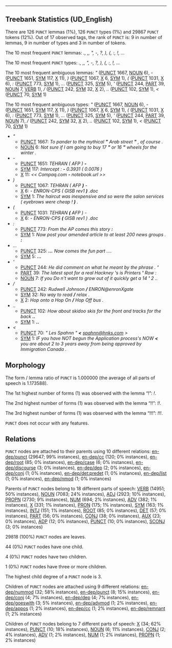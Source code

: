 

--------------------------------------------------------------------------------

## Treebank Statistics (UD_English)

There are 126 `PUNCT` lemmas (1%), 126 `PUNCT` types (1%) and 29867 `PUNCT` tokens (12%).
Out of 17 observed tags, the rank of `PUNCT` is: 9 in number of lemmas, 9 in number of types and 3 in number of tokens.

The 10 most frequent `PUNCT` lemmas: <em>., ,, ", -, ?, ), (, :, !, ...</em>

The 10 most frequent `PUNCT` types:  <em>., ,, ", -, ?, ), (, :, !, ...</em>

The 10 most frequent ambiguous lemmas: <em>"</em> ([PUNCT]() 1667, [NOUN]() 6), <em>-</em> ([PUNCT]() 1651, [SYM]() 117, [X]() 11), <em>)</em> ([PUNCT]() 1067, [X]() 6, [SYM]() 1), <em>(</em> ([PUNCT]() 1031, [X]() 6), <em>:</em> ([PUNCT]() 773, [SYM]() 1), <em>...</em> ([PUNCT]() 325, [SYM]() 5), <em>'</em> ([PUNCT]() 244, [PART]() 39, [NOUN]() 7, [VERB]() 1), <em>/</em> ([PUNCT]() 242, [SYM]() 32, [X]() 2), <em>..</em> ([PUNCT]() 102, [SYM]() 1), <em><</em> ([PUNCT]() 70, [SYM]() 1)

The 10 most frequent ambiguous types:  <em>"</em> ([PUNCT]() 1667, [NOUN]() 6), <em>-</em> ([PUNCT]() 1651, [SYM]() 117, [X]() 11), <em>)</em> ([PUNCT]() 1067, [X]() 6, [SYM]() 1), <em>(</em> ([PUNCT]() 1031, [X]() 6), <em>:</em> ([PUNCT]() 773, [SYM]() 1), <em>...</em> ([PUNCT]() 325, [SYM]() 5), <em>'</em> ([PUNCT]() 244, [PART]() 39, [NOUN]() 7), <em>/</em> ([PUNCT]() 242, [SYM]() 32, [X]() 2), <em>..</em> ([PUNCT]() 102, [SYM]() 1), <em><</em> ([PUNCT]() 70, [SYM]() 1)


* <em>"</em>
  * [PUNCT]() 1667: <em>To pander to the mythical <b>"</b> Arab street <b>"</b> , of course .</em>
  * [NOUN]() 6: <em>Not sure if I am going to buy 17 <b>"</b> or 16 <b>"</b> wheels for the winter .</em>
* <em>-</em>
  * [PUNCT]() 1651: <em>TEHRAN ( AFP ) <b>-</b></em>
  * [SYM]() 117: <em>Intercept : <b>-</b> 0.3931 ( 0.0076 )</em>
  * [X]() 11: <em><< Compaq.com <b>-</b> notebook.url >></em>
* <em>)</em>
  * [PUNCT]() 1067: <em>TEHRAN ( AFP <b>)</b> -</em>
  * [X]() 6: <em>- ENRON-CPS ( GISB rev1 <b>)</b> .doc</em>
  * [SYM]() 1: <em>The haircut was inexpensive and so were the salon services ( eyebrows were cheap ! <b>)</b> .</em>
* <em>(</em>
  * [PUNCT]() 1031: <em>TEHRAN <b>(</b> AFP ) -</em>
  * [X]() 6: <em>- ENRON-CPS <b>(</b> GISB rev1 ) .doc</em>
* <em>:</em>
  * [PUNCT]() 773: <em>From the AP comes this story <b>:</b></em>
  * [SYM]() 1: <em>Now post your amended article to at least 200 news groups . <b>:</b></em>
* <em>...</em>
  * [PUNCT]() 325: <em><b>...</b> Now comes the fun part ....</em>
  * [SYM]() 5: <em><b>...</b></em>
* <em>'</em>
  * [PUNCT]() 244: <em>He did comment on what he meant by the phrase . <b>'</b></em>
  * [PART]() 39: <em>The latest spot for a real Hackney 's is Printers <b>'</b> Row :</em>
  * [NOUN]() 7: <em>If you Do n't want to grow out of it quickly get a 14 <b>'</b> 2 ..</em>
* <em>/</em>
  * [PUNCT]() 242: <em>Rudwell Johnson <b>/</b> ENRON@enronXgate</em>
  * [SYM]() 32: <em>No way to read <b>/</b> relax .</em>
  * [X]() 2: <em>Hop onto a Hop On <b>/</b> Hop Off bus .</em>
* <em>..</em>
  * [PUNCT]() 102: <em>How about skidoo skis for the front and tracks for the back <b>..</b></em>
  * [SYM]() 1: <em><b>..</b></em>
* <em><</em>
  * [PUNCT]() 70: <em>" Les Spahnn " <b><</b> spahnn@hnks.com ></em>
  * [SYM]() 1: <em>IF you have NOT begun the Application process's NOW <b><</b> you are about 2 to 3 years away from being approved by Immigration Canada .</em>

## Morphology

The form / lemma ratio of `PUNCT` is 1.000000 (the average of all parts of speech is 1.173588).

The 1st highest number of forms (1) was observed with the lemma “!”: <em>!</em>.

The 2nd highest number of forms (1) was observed with the lemma “!!”: <em>!!</em>.

The 3rd highest number of forms (1) was observed with the lemma “!!!”: <em>!!!</em>.

`PUNCT` does not occur with any features.


## Relations

`PUNCT` nodes are attached to their parents using 10 different relations: [en-dep/punct]() (29647; 99% instances), [en-dep/cc]() (120; 0% instances), [en-dep/root]() (85; 0% instances), [en-dep/case]() (6; 0% instances), [en-dep/discourse]() (3; 0% instances), [en-dep/dep]() (2; 0% instances), [en-dep/conj]() (1; 0% instances), [en-dep/det:predet]() (1; 0% instances), [en-dep/list]() (1; 0% instances), [en-dep/nmod]() (1; 0% instances)

Parents of `PUNCT` nodes belong to 18 different parts of speech: [VERB]() (14951; 50% instances), [NOUN]() (7083; 24% instances), [ADJ]() (2923; 10% instances), [PROPN]() (2730; 9% instances), [NUM]() (694; 2% instances), [ADV]() (382; 1% instances), [X]() (331; 1% instances), [PRON]() (175; 1% instances), [SYM]() (163; 1% instances), [INTJ]() (151; 1% instances), [ROOT]() (85; 0% instances), [DET]() (57; 0% instances), [PART]() (56; 0% instances), [CONJ]() (38; 0% instances), [AUX]() (23; 0% instances), [ADP]() (12; 0% instances), [PUNCT]() (10; 0% instances), [SCONJ]() (3; 0% instances)

29818 (100%) `PUNCT` nodes are leaves.

44 (0%) `PUNCT` nodes have one child.

4 (0%) `PUNCT` nodes have two children.

1 (0%) `PUNCT` nodes have three or more children.

The highest child degree of a `PUNCT` node is 3.

Children of `PUNCT` nodes are attached using 9 different relations: [en-dep/nummod]() (32; 58% instances), [en-dep/punct]() (8; 15% instances), [en-dep/conj]() (4; 7% instances), [en-dep/dep]() (4; 7% instances), [en-dep/goeswith]() (3; 5% instances), [en-dep/advmod]() (1; 2% instances), [en-dep/appos]() (1; 2% instances), [en-dep/cc]() (1; 2% instances), [en-dep/remnant]() (1; 2% instances)

Children of `PUNCT` nodes belong to 7 different parts of speech: [X]() (34; 62% instances), [PUNCT]() (10; 18% instances), [NOUN]() (6; 11% instances), [CONJ]() (2; 4% instances), [ADV]() (1; 2% instances), [NUM]() (1; 2% instances), [PROPN]() (1; 2% instances)

